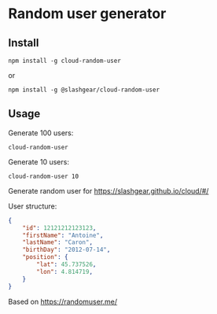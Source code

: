 # Random user generator

## Install

```shell script
npm install -g cloud-random-user
```

or

```shell script
npm install -g @slashgear/cloud-random-user
```

## Usage

Generate 100 users:

```shell script
cloud-random-user 
```

Generate 10 users:

```shell script
cloud-random-user 10
```

Generate random user for https://slashgear.github.io/cloud/#/

User structure:

````json
{
    "id": 12121212123123,
    "firstName": "Antoine",
    "lastName": "Caron",
    "birthDay": "2012-07-14",
    "position": {
        "lat": 45.737526,
        "lon": 4.814719,
    }
}
````

Based on https://randomuser.me/


